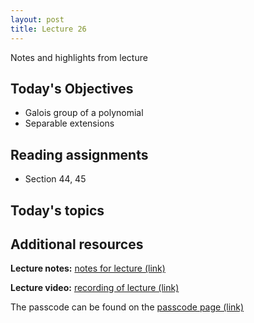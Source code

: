 ```yaml
---
layout: post
title: Lecture 26
---
```


Notes and highlights from lecture

## Today's Objectives

* Galois group of a polynomial
* Separable extensions

## Reading assignments

* Section 44, 45

## Today's topics

## Additional resources

**Lecture notes:** <a target="_parent" href="https://wcasper.github.io/math407spring2021/extras/notes/407-lecture26.pdf">notes for lecture (link)</a>


**Lecture video:** <a target="_parent" href="">recording of lecture (link)</a>

The passcode can be found on the <a target="_parent" href="https://csufullerton.instructure.com/courses/3087997/pages/video-lecture-keys">passcode page (link)</a>





